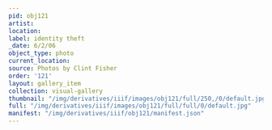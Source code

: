 ```yaml
---
pid: obj121
artist: 
location: 
label: identity theft
_date: 6/2/06
object_type: photo
current_location: 
source: Photos by Clint Fisher
order: '121'
layout: gallery_item
collection: visual-gallery
thumbnail: "/img/derivatives/iiif/images/obj121/full/250,/0/default.jpg"
full: "/img/derivatives/iiif/images/obj121/full/full/0/default.jpg"
manifest: "/img/derivatives/iiif/obj121/manifest.json"
---
```

